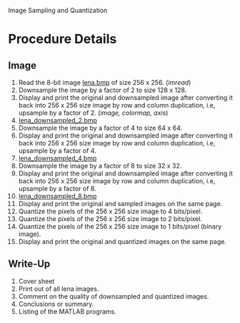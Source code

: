 Image Sampling and Quantization
# Procedure Details
## Image
1. Read the 8-bit image [lena.bmp](lena.bmp) of size 256 x 256. (_imread_)
2. Downsample the image by a factor of 2 to size 128 x 128. 
  1. Display and print the original and downsampled image after converting it back into 256 x 256 size image by row and column duplication, i.e, upsample by a factor of 2. (_image, colormap, axis_)
  1. [lena_downsampled_2.bmp](lena_downsampled_2.bmp)
3. Downsample the image by a factor of 4 to size 64 x 64. 
  1. Display and print the original and downsampled image after converting it back into 256 x 256 size image by row and column duplication, i.e, upsample by a factor of 4.
  1. [lena_downsampled_4.bmp](lena_downsampled_4.bmp)
4. Downsample the image by a factor of 8 to size 32 x 32. 
  1. Display and print the original and downsampled image after converting it back into 256 x 256 size image by row and column duplication, i.e, upsample by a factor of 8.
  1. [lena_downsampled_8.bmp](lena_downsampled_8.bmp)
5. Display and print the original and sampled images on the same page.
6. Quantize the pixels of the 256 x 256 size image to 4 bits/pixel.
7. Quantize the pixels of the 256 x 256 size image to 2 bits/pixel.
8. Quantize the pixels of the 256 x 256 size image to 1 bits/pixel (binary image).
9. Display and print the original and quantized images on the same page.

## Write-Up
1. Cover sheet
2. Print out of all lena images.
3. Comment on the quality of downsampled and quantized images.
4. Conclusions or summary.
5. Listing of the MATLAB programs.